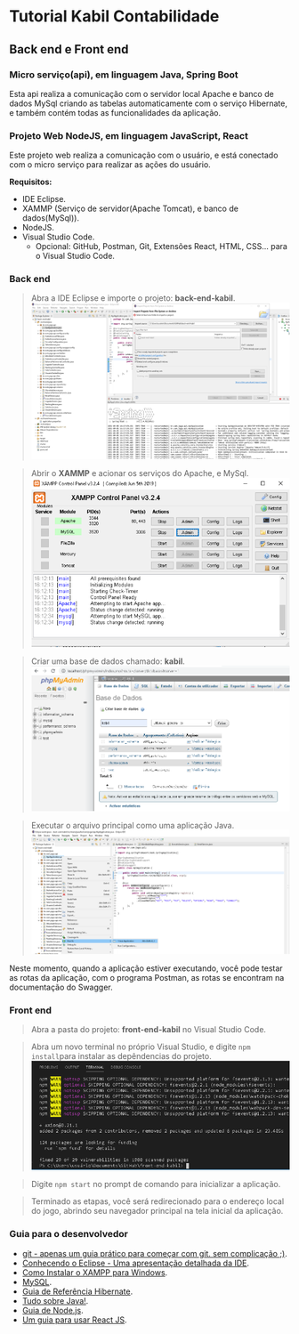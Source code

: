 # Tutorial Kabil Contabilidade

## Back end e Front end

### Micro serviço(api), em linguagem Java, Spring Boot

Esta api realiza a comunicação com o servidor local Apache e banco de dados MySql criando as tabelas automaticamente com o serviço Hibernate, e também contém todas as funcionalidades da aplicação.

### Projeto Web NodeJS, em linguagem JavaScript, React

Este projeto web realiza a comunicação com o usuário, e está conectado com o micro serviço para realizar as ações do usuário.

**Requisitos:**

- IDE Eclipse.
- XAMMP (Serviço de servidor(Apache Tomcat), e banco de dados(MySql)).
- NodeJS.
- Visual Studio Code.
  - Opcional: GitHub, Postman, Git, Extensões React, HTML, CSS... para o Visual Studio Code.

### Back end

> Abra a IDE Eclipse e importe o projeto: **back-end-kabil**.
![alt text](https://github.com/peedroguerra/desktop-tutorial/blob/main/importar-projeto-eclipse.PNG)

> Abrir o **XAMMP** e acionar os serviços do Apache, e MySql.
![alt text](https://github.com/peedroguerra/desktop-tutorial/blob/main/iniciar-servicos-xammp.PNG)

> Criar uma base de dados chamado: **kabil**.
![alt text](https://github.com/peedroguerra/desktop-tutorial/blob/main/criar-base-dados.PNG)

> Executar o arquivo principal como uma aplicação Java.
![alt text](https://github.com/peedroguerra/desktop-tutorial/blob/main/executar-arquivo-principal.PNG)

Neste momento, quando a aplicação estiver executando, você pode testar as rotas da aplicação, com o programa Postman, as rotas  se encontram na documentação do Swagger.

### Front end

> Abra a pasta do projeto: **front-end-kabil** no Visual Studio Code.

> Abra um novo terminal no próprio Visual Studio, e digite `npm install`para instalar as depêndencias do projeto.
![alt text](https://github.com/peedroguerra/desktop-tutorial/blob/main/instalando-dependencias-npm.PNG)

> Digite `npm start` no prompt de comando para inicializar a aplicação.

> Terminado as etapas, você será redirecionado para o endereço local do jogo, abrindo seu navegador principal na tela inicial da aplicação.

### Guia para o desenvolvedor

- [git - apenas um guia prático para começar com git. sem complicação ;)](https://rogerdudler.github.io/git-guide/index.pt_BR.html).
- [Conhecendo o Eclipse - Uma apresentação detalhada da IDE](https://www.devmedia.com.br/conhecendo-o-eclipse-uma-apresentacao-detalhada-da-ide/25589).
- [Como Instalar o XAMPP para Windows](https://pt.wikihow.com/Instalar-o-XAMPP-para-Windows).
- [MySQL](https://www.devmedia.com.br/guia/mysql/34335).
- [Guia de Referência Hibernate](https://www.devmedia.com.br/guia/hibernate/38312).
- [Tudo sobre Java!](https://blog.geekhunter.com.br/tudo-sobre-java/).
- [Guia de Node.js](https://www.devmedia.com.br/guia/node-js/40312).
- [Um guia para usar React JS](https://blog.geekhunter.com.br/um-guia-para-usar-react-js/).
